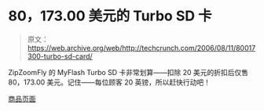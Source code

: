 # 80，173.00 美元的 Turbo SD 卡

> 原文：<https://web.archive.org/web/http://techcrunch.com/2006/08/11/80017300-turbo-sd-card/>

ZipZoomFly 的 MyFlash Turbo SD 卡非常划算——扣除 20 美元的折扣后仅售 80，173.00 美元。记住——每位顾客 20 英镑，所以赶快行动吧！

[商品页面](https://web.archive.org/web/20140825152606/http://www.zipzoomfly.com/jsp/ProductDetail.jsp?ProductCode=82502-19)